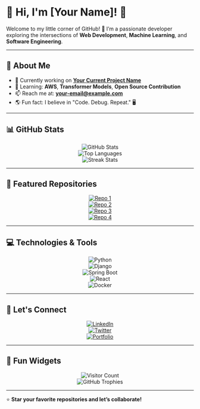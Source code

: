 # 🌟 Hi, I'm [Your Name]! 🌟  

Welcome to my little corner of GitHub! 🚀 I’m a passionate developer exploring the intersections of **Web Development**, **Machine Learning**, and **Software Engineering**.  

---

## 🚀 About Me  

- 🔭 Currently working on **[Your Current Project Name](#)**  
- 🌱 Learning: **AWS**, **Transformer Models**, **Open Source Contribution**  
- 📫 Reach me at: **[your-email@example.com](mailto:your-email@example.com)**  
- 🌎 Fun fact: I believe in "Code. Debug. Repeat." 🖥️  

---

## 📊 GitHub Stats  

<div align="center">

![GitHub Stats](https://github-readme-stats.vercel.app/api?username=your-username&show_icons=true&theme=radical&hide_border=true)  
![Top Languages](https://github-readme-stats.vercel.app/api/top-langs/?username=your-username&layout=compact&theme=radical&hide_border=true)  
![Streak Stats](https://streak-stats.demolab.com?user=your-username&theme=radical&hide_border=true&date_format=M%20j%5B%2C%20Y%5D)

</div>  

---

## 🌌 Featured Repositories  

<div align="center">

[![Repo 1](https://github-readme-stats.vercel.app/api/pin/?username=your-username&repo=repo-1&theme=radical&hide_border=true)](https://github.com/your-username/repo-1)  
[![Repo 2](https://github-readme-stats.vercel.app/api/pin/?username=your-username&repo=repo-2&theme=radical&hide_border=true)](https://github.com/your-username/repo-2)  
[![Repo 3](https://github-readme-stats.vercel.app/api/pin/?username=your-username&repo=repo-3&theme=radical&hide_border=true)](https://github.com/your-username/repo-3)  
[![Repo 4](https://github-readme-stats.vercel.app/api/pin/?username=your-username&repo=repo-4&theme=radical&hide_border=true)](https://github.com/your-username/repo-4)

</div>  

---

## 💻 Technologies & Tools  

<div align="center">

![Python](https://img.shields.io/badge/-Python-3776AB?logo=python&logoColor=white&style=for-the-badge)  
![Django](https://img.shields.io/badge/-Django-092E20?logo=django&logoColor=white&style=for-the-badge)  
![Spring Boot](https://img.shields.io/badge/-Spring%20Boot-6DB33F?logo=springboot&logoColor=white&style=for-the-badge)  
![React](https://img.shields.io/badge/-React-61DAFB?logo=react&logoColor=black&style=for-the-badge)  
![Docker](https://img.shields.io/badge/-Docker-2496ED?logo=docker&logoColor=white&style=for-the-badge)

</div>  

---

## 🌟 Let's Connect  

<div align="center">

[![LinkedIn](https://img.shields.io/badge/-LinkedIn-0077B5?logo=linkedin&logoColor=white&style=for-the-badge)](https://linkedin.com/in/yourprofile)  
[![Twitter](https://img.shields.io/badge/-Twitter-1DA1F2?logo=twitter&logoColor=white&style=for-the-badge)](https://twitter.com/yourhandle)  
[![Portfolio](https://img.shields.io/badge/-Portfolio-000000?logo=vercel&logoColor=white&style=for-the-badge)](https://your-portfolio.com)

</div>  

---

## 🌱 Fun Widgets  

<div align="center">

![Visitor Count](https://visitor-badge.glitch.me/badge?page_id=your-username.profile)  
![GitHub Trophies](https://github-profile-trophy.vercel.app/?username=your-username&theme=radical&margin-w=10&margin-h=10)

</div>  

---

⭐️ **Star your favorite repositories and let’s collaborate!**  
